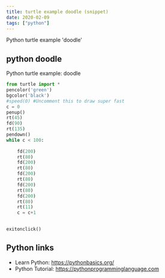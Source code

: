 ```yaml
---
title: turtle example doodle (snippet)
date: 2020-02-09
tags: ["python"]
---
```

Python turtle example 'doodle'


## python doodle

Python turtle example: doodle

```python
from turtle import *                    
pencolor('green') 
bgcolor('black') 
#speed(0) #Uncomment this to draw super fast
c = 0 
penup() 
rt(45) 
fd(90) 
rt(135) 
pendown()
while c < 100:
               
    fd(200)     
    rt(80)
    fd(200)
    rt(80)
    fd(200)
    rt(80)
    fd(200)
    rt(80)
    fd(200)
    rt(80)
    rt(11) 
    c = c+1 
            

exitonclick() 


```

## Python links

- Learn Python: https://pythonbasics.org/
- Python Tutorial: https://pythonprogramminglanguage.com
